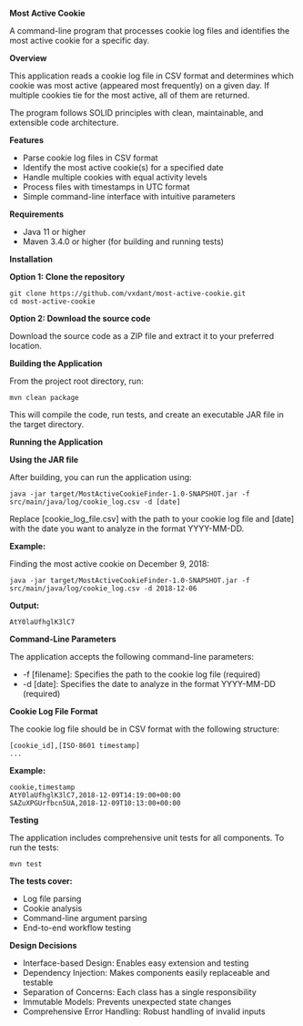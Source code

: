 **Most Active Cookie**

A command-line program that processes cookie log files and identifies the most active cookie for a specific day.

**Overview**

This application reads a cookie log file in CSV format and determines which cookie was most active (appeared most frequently) on a given day. If multiple cookies tie for the most active, all of them are returned.

The program follows SOLID principles with clean, maintainable, and extensible code architecture.

**Features**

* Parse cookie log files in CSV format
* Identify the most active cookie(s) for a specified date
* Handle multiple cookies with equal activity levels
* Process files with timestamps in UTC format
* Simple command-line interface with intuitive parameters

**Requirements**

* Java 11 or higher
* Maven 3.4.0 or higher (for building and running tests)

**Installation**

**Option 1: Clone the repository**

```
git clone https://github.com/vxdant/most-active-cookie.git
cd most-active-cookie
```

**Option 2: Download the source code**

Download the source code as a ZIP file and extract it to your preferred location.

**Building the Application**

From the project root directory, run:

`mvn clean package`

This will compile the code, run tests, and create an executable JAR file in the target directory.

**Running the Application**

**Using the JAR file**

After building, you can run the application using:

```
java -jar target/MostActiveCookieFinder-1.0-SNAPSHOT.jar -f src/main/java/log/cookie_log.csv -d [date]
```

Replace [cookie_log_file.csv] with the path to your cookie log file and [date] with the date you want to analyze in the format YYYY-MM-DD.

**Example:**

Finding the most active cookie on December 9, 2018:

```
java -jar target/MostActiveCookieFinder-1.0-SNAPSHOT.jar -f src/main/java/log/cookie_log.csv -d 2018-12-06 
```

**Output:**

`AtY0laUfhglK3lC7`

**Command-Line Parameters**

The application accepts the following command-line parameters:

* -f [filename]: Specifies the path to the cookie log file (required)
* -d [date]: Specifies the date to analyze in the format YYYY-MM-DD (required)

**Cookie Log File Format**

The cookie log file should be in CSV format with the following structure:

```cookie,timestamp
[cookie_id],[ISO-8601 timestamp]
...
```

**Example:**

```
cookie,timestamp
AtY0laUfhglK3lC7,2018-12-09T14:19:00+00:00
SAZuXPGUrfbcn5UA,2018-12-09T10:13:00+00:00
```

**Testing**

The application includes comprehensive unit tests for all components. To run the tests:

`mvn test
`

**The tests cover:**

* Log file parsing
* Cookie analysis
* Command-line argument parsing
* End-to-end workflow testing

**Design Decisions**

* Interface-based Design: Enables easy extension and testing
* Dependency Injection: Makes components easily replaceable and testable
* Separation of Concerns: Each class has a single responsibility
* Immutable Models: Prevents unexpected state changes
* Comprehensive Error Handling: Robust handling of invalid inputs